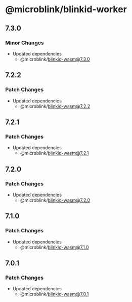 # @microblink/blinkid-worker

## 7.3.0

### Minor Changes

- Updated dependencies
  - @microblink/blinkid-wasm@7.3.0

## 7.2.2

### Patch Changes

- Updated dependencies
  - @microblink/blinkid-wasm@7.2.2

## 7.2.1

### Patch Changes

- Updated dependencies
  - @microblink/blinkid-wasm@7.2.1

## 7.2.0

### Patch Changes

- Updated dependencies
  - @microblink/blinkid-wasm@7.2.0

## 7.1.0

### Patch Changes

- Updated dependencies
  - @microblink/blinkid-wasm@7.1.0

## 7.0.1

### Patch Changes

- Updated dependencies
  - @microblink/blinkid-wasm@7.0.1
